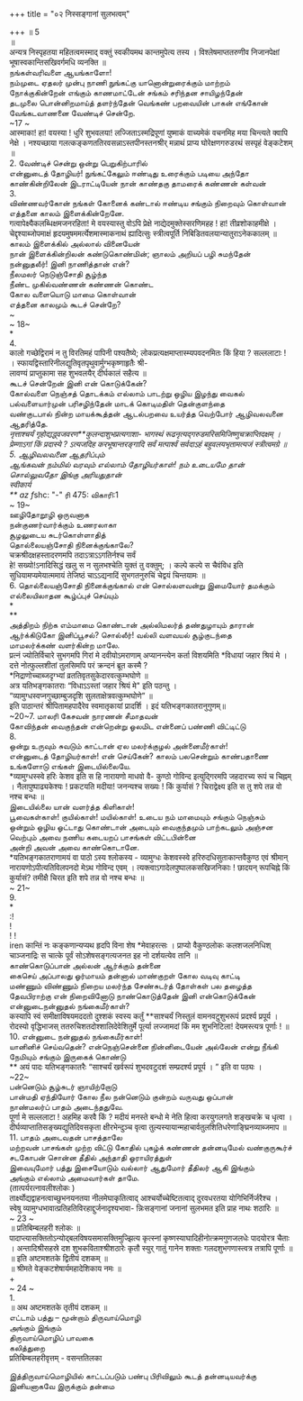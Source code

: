 +++
title = "०२ निस्सङ्गानां सुलभत्वम्"

+++
॥ 5   
॥   
अन्यत्र निस्पृहतया महितत्वमस्माद् वक्तुं स्वकीयमथ कान्तमुपेत्य तस्य । विश्लेषमाप्ततरुणीव निजानपेक्षां भूषास्वकान्तिसखिवर्गमधि व्यनक्ति ॥   
நங்கள்வரிவளை ஆயங்காளோ!   
நம்முடை ஏதலர் முன்பு நாணி நுங்கட்கு யானொன்றுரைக்கும் மாற்றம்   
நோக்குகின்றேன் எங்கும் காணமாட்டேன் சங்கம் சரிந்தன சாயிழந்தேன்   
தடமுலை பொன்னிறமாய்த் தளர்ந்தேன் வெங்கண் பறவையின் பாகன் எங்கோன்   
வேங்கடவாணனை வேண்டிச் சென்றே.   
~17 ~   
आस्माका! हा! वयस्या ! धुरि शुभवलया! लज्जिताऽस्मद्रिपूणां युष्माकं वाच्यमेकं वचनमिह मया चिन्त्यते क्वापि नेक्षे । नश्यच्छाया गलत्कङ्कणततिरवसन्नाऽस्तपीनस्तनश्रीर् मन्नाथं प्राप्य घोरेक्षणगरुडरथं सस्पृहं वेङ्कटेशम् ॥   
2. வேண்டிச் சென்று ஒன்று பெறுகிற்பாரில்   
என்னுடைத் தோழியர்! நுங்கட்கேலும் ஈண்டிது உரைக்கும் படியை அந்தோ   
காண்கின்றிலேன் இடராட்டியேன் நான் காண்தகு தாமரைக் கண்ணன் கள்வன்   
3.   
விண்ணவர்கோன் நங்கள் கோனைக் கண்டால் ஈண்டிய சங்கும் நிறைவும் கொள்வான்   
எத்தனை காலம் இளைக்கின்றேனே.   
गत्वापेक्ष्यैकलब्धिक्षमजनरहिता! मे वयस्यास्तु वोऽपि प्रेक्षे नाद्येदमुक्तेस्सरणिमहह ! हा! तीव्रशोकाहमीक्षे । चेद्दृश्याब्जोपमाक्षं हृदयमुषममर्त्येशमास्माकनाथं ह्यादित्सुः स्त्रीत्वपूर्ति निबिडितवलयान्यातुराऽनेककालम् ॥   
காலம் இளைக்கில் அல்லால் வினையேன்   
நான் இளைக்கின்றிலன் கண்டுகொண்மின்; ஞாலம் அறியப் பழி சுமந்தேன்   
நன்னுதலீர்! இனி நாணித்தான் என்?   
நீலமலர் நெடுஞ்சோதி சூழ்ந்த   
நீண்ட முகில்வண்ணன் கண்ணன் கொண்ட   
கோல வளையொடு மாமை கொள்வான்   
எத்தனை காலமும் கூடச் சென்றே?   
~   
~ 18~   
*   
4.   
कालो गच्छेद्विरामं न तु विरतिमहं पापिनी पश्यतैष्ये; लोकप्रत्यक्षमाप्तास्म्यपवदनमितः किं हिया ? सल्ललाटाः ! । स्फायद्विस्तारिनीलद्युतिवृतपृथुवार्मुग्भकृष्णाहृतैः श्री-   
लावण्यं प्राप्तुकामा सह शुभवलयैर् दीर्घकालं सहैत्य ॥   
கூடச் சென்றேன் இனி என் கொடுக்கேன்?   
கோல்வளை நெஞ்சத் தொடக்கம் எல்லாம் பாடற்று ஒழிய இழந்து வைகல்   
பல்வளையார்முன் பரிசழிந்தேன் மாடக் கொடிமதிள் தென்குளந்தை   
வண்குடபால் நின்ற மாயக்கூத்தன் ஆடல்பறவை உயர்த்த வெற்போர் ஆழிவலவனை ஆதரித்தே.   
*नृत्ताश्चर्यं गृहोद्यद्ध्वजवरण**कुलन्दाशुभप्रत्यगाशा- भागस्थं रूढनृत्यद्गरुडमरिसमिजिष्णुचक्राप्तिदक्षम् । प्रेम्णाऽगां किं प्रदास्ये ? ऽत्यजदिह करभूषान्तरङ्गादि सर्वं मत्पार्श्वं सर्वदाऽहं बहुवलयभृतामत्यजं स्त्रीत्वमग्रे ॥   
5. ஆழிவலவனை ஆதரிப்பும்   
ஆங்கவன் நம்மில் வரவும் எல்லாம் தோழியர்காள்! நம் உடையமே தான்   
சொல்லுவதோ இங்கு அரியதுதான்   
स्वीकार्य   
** az f*shc: "-" ரி 475: விகாரி:1   
~ 19~   
ஊழிதோறூழி ஒருவனாக   
நன்குணர்வார்க்கும் உணரலாகா   
சூழலுடைய சுடர்கொள்ளாதித்   
தொல்லையஞ்சோதி நினைக்குங்காலே?   
चक्रश्रीदक्षहस्तादरणमपि तदाऽत्राऽऽगतिर्नश्च सर्वं   
हे! सख्यो!ऽनादिसिद्धं खलु स न सुलभश्चेति युक्तं तु वक्तुम्; । कल्पे कल्पे स चैवंविध इति सुधियामप्यमेयात्ममायं तेजिष्ठं चाऽऽद्यनादिं सुभगतनुरुचिं चेद्वयं चिन्तयामः ॥   
6. தொல்லையஞ்சோதி நினைக்குங்கால் என் சொல்லளவன்று இமையோர் தமக்கும் எல்லையிலாதன கூழ்ப்புச் செய்யும்   
*   
**   
அத்திறம் நிற்க எம்மாமை கொண்டான் அல்லிமலர்த் தண்துழாயும் தாரான்   
ஆர்க்கிடுகோ இனிப்பூசல்? சொல்லீர்! வல்லி வளவயல் சூழ்குடந்தை   
மாமலர்க்கண் வளர்கின்ற மாலே.   
प्रत्नं ज्योतिर्विचारे सुभगमपि गिरां मे दवीयोऽमराणाम् अप्यानन्त्येन कर्ता विशयमिति *विधायां जहार श्रियं मे । दत्ते नोत्फुल्लशीतां तुलसिमपि परं क्रन्दनं ब्रूत कस्मै ?   
*निद्राणोच्चाब्जदृग्भ्यां व्रततिवृतसुकेदारवत्कुम्भघोणे ॥   
अत्र यतिभङ्गकातराः “विधाऽऽस्तां जहार श्रियं मे" इति पठन्तु ।   
“व्यामुग्धस्वप्नगुच्छाम्बुजदृशि सुलताक्षेत्रवत्कुम्भघोणे” ॥   
इति पाठान्तरं श्रीपितामहपादैरेव स्वमातृकायां प्रादर्शि । इदं यतिभङ्गकातरानुगुणम्॥   
~20~7. மாலரி கேசவன் நாரணன் சீமாதவன்   
கோவிந்தன் வைகுந்தன் என்றென்று ஓலமிட என்னைப் பண்ணி விட்டிட்டு   
8.   
ஒன்று உருவும் சுவடும் காட்டான் ஏல மலர்க்குழல் அன்னைமீர்காள்!   
என்னுடைத் தோழியர்காள்! என் செய்கேன்? காலம் பலசென்றும் காண்பதாணை   
உங்களோடு எங்கள் இடையில்லையே.   
*व्यामुग्धस्स्वे हरिः केशव इति स हि नारायणो माधवो वै- कुण्ठो गोविन्द इत्युद्गिरमपि जहदारच्य रूपं च चिह्नम् । नैलापुष्पाढ्यकेश्यः ! प्रकटयति मदीया! जनन्यश्च सख्यः ! किं कुर्यासं ? चिराद्वेक्ष्य इति स तु शपे तन्न वो नश्च बन्धः ॥   
இடையில்லை யான் வளர்த்த கிளிகாள்!   
பூவைகள்காள்! குயில்காள்! மயில்காள்! உடைய நம் மாமையும் சங்கும் நெஞ்சும்   
ஒன்றும் ஒழிய ஓட்டாது கொண்டான் அடையும் வைகுந்தமும் பாற்கடலும் அஞ்சன வெற்பும் அவை நணிய கடையறப் பாசங்கள் விட்டபின்னை   
அன்றி அவன் அவை காண்கொடானே.   
*यतिभङ्गकातराणामयं वा पाठो ऽस्य श्लोकस्य - व्यामुग्धः केशवस्स्वे हरिरुदधिसुताकान्तवैकुण्ठ एवं श्रीमान् नारायणोऽपीत्यतिविलपनदो मेऽथ गोविन्द एवम् । त्यक्त्वाऽगादेलपुष्पालकसखिजनिकाः ! छादयन् रूपचिह्ने किं कुर्यासं? तमीक्षै चिरत इति शपे तन्न वो नश्च बन्धः ॥   
~ 21~   
9.   
*   
:!   
!   
! !   
iren कान्तिं नः कङ्कणान्यप्यथ हृदपि विना शेष *मेवाहरत्सः । प्राप्यो वैकुण्ठलोकः कलशजलनिधिश् चाञ्जनाद्रिः स चात्के पूर्वं सोऽशेषसङ्गत्यजनत इह नो दर्शयत्येव तानि ॥   
காண்கொடுப்பான் அல்லன் ஆர்க்கும் தன்னை   
கைசெய் அப்பாலது ஓர்மாயம் தன்னால் மாண்குறள் கோல வடிவு காட்டி   
மண்ணும் விண்ணும் நிறைய மலர்ந்த சேண்சுடர்த் தோள்கள் பல தழைத்த   
தேவபிராற்கு என் நிறைவினோடு நாண்கொடுத்தேன் இனி என்கொடுக்கேன்   
என்னுடைநன்னுதல் நங்கைமீர்காள்?   
कस्यापि स्वं समीक्षाविषयमददतो दुश्शकं स्वस्य कर्तुं **साश्चर्यं निस्तुलं वामनवटुशुभरूपं प्रदर्श्य प्रपूर्य । रोदस्यो वृद्धिभाजस् ततरुचिशतदोश्शालिदेवेशितुर्मे पूर्त्या लज्जामदां किं मम शुभनिटिला! देयमस्त्यत्र पूर्णाः ! ॥   
10. என்னுடை நன்னுதல் நங்கைமீர்காள்!   
யானினிச் செய்வதென்? என்நெஞ்சென்னை நின்னிடையேன் அல்லேன் என்று நீங்கி   
நேமியும் சங்கும் இருகைக் கொண்டு   
** अयं पादः यतिभङ्गकातरैः “साश्चर्यं खर्वरूपं शुभदवटुदशं सम्प्रदर्श्य प्रपूर्य । ” इति वा पठ्यः ।   
~22~   
பன்னெடும் சூழ்சுடர் ஞாயிற்றோடு   
பான்மதி ஏந்தியோர் கோல நீல நன்னெடும் குன்றம் வருவது ஒப்பான்   
நாண்மலர்ப் பாதம் அடைந்ததுவே.   
पूर्णा मे सल्ललाटा ! अहमिह करवै किं ? मदीयं मनस्ते बन्धो मे नेति हित्वा करयुगलगते शङ्खचक्रे च धृत्वा । दीर्घव्याप्तातिसङ्ख्यद्युतिदिवसकृता क्षीरभेन्दुञ्च वृत्वा तुल्यस्यायान्महाचार्वतुलशितिधरेणाङ्घ्रिनव्याब्जमाप ॥   
11. பாதம் அடைவதன் பாசத்தாலே   
மற்றவன் பாசங்கள் முற்ற விட்டு கோதில் புகழ்க் கண்ணன் தன்னடிமேல் வண்குருகூர்ச் சடகோபன் சொன்ன தீதில் அந்தாதி ஓராயிரத்துள்   
இவையுமோர் பத்து இசையோடும் வல்லார் ஆதுமோர் தீதிலர் ஆகி இங்கும்   
அங்கும் எல்லாம் அமைவார்கள் தாமே.   
(तात्पर्यरत्नावलीश्लोकः )   
तार्क्ष्योद्यद्वाहनत्वाच्छुभनयनतया नीलमेघाकृतित्वाद् आश्चर्योच्चेष्टितत्वाद् दुरवधरतया योगिभिर्निर्जरैश्च ।   
स्वेषु व्यामुग्धभावात्प्रतिहतिविरहाद्दुर्जनादृश्यभावा- न्निःसङ्गानां जनानां सुलभमत इति प्राह नाथः शठारिः ॥   
~ 23 ~   
॥ प्रतिबिम्बलहरी श्लोकः ॥   
पादाप्त्यासक्तितोऽन्योद्बलविषयसमासक्तिमुज्झित्य कृत्स्नां कृष्णस्याघादिहीनोत्क्रमगुणजलधेः पादयोरत्र चैताः । अन्तादिश्रीसहस्रे दश शुभकविताश्श्रीशठारेः कृतौ स्युर् गातुं गानेन शक्ताः गलदशुभगणास्त्वत्र तत्रापि पूर्णाः ॥   
॥ इति अष्टमशतके द्वितीयं दशकम् ॥   
॥ श्रीमते वेङ्कटशेषार्यमहादेशिकाय नमः ॥   
+   
~ 24 ~   
1.   
॥ अथ अष्टमशतके तृतीयं दशकम् ॥   
எட்டாம் பத்து – மூன்றாம் திருவாய்மொழி   
அங்கும் இங்கும்   
திருவாய்மொழிப் பாவகை   
கலித்துறை   
प्रतिबिम्बलहरीवृत्तम् - वसन्ततिलका   

இத்திருவாய்மொழியில் காட்டப்படும் பண்பு பிரிவிலும் கூடத் தன்னடியவர்க்கு இனியனாகவே இருக்கும் தன்மை   


